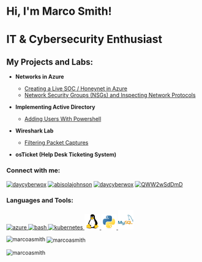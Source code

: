 <h1>Hi, I'm Marco Smith! </h1>
<h1>IT & Cybersecurity Enthusiast</h1>
<h2>My Projects and Labs:</h2>

- <b>Networks in Azure</b>
  - [Creating a Live SOC / Honeynet in Azure](https://github.com/marcoasmith/Cloud-SOC)
  - [Network Security Groups (NSGs) and Inspecting Network Protocols](https://github.com/nemesioit/azure-network-protocols)

- <b>Implementing Active Directory</b>
  - [Adding Users With Powershell](https://github.com/marcoasmith/ActiveDirectoryLab)



- <b>Wireshark Lab</b>
  - [Filtering Packet Captures](https://github.com/marcoasmith/Packet-Capturing)

- <b>osTicket (Help Desk Ticketing System)</b>





<h3 align="left">Connect with me:</h3>
<p align="left">
<a href="https://x.com/_marco_smith_" target="blank"><img align="center" src="https://raw.githubusercontent.com/rahuldkjain/github-profile-readme-generator/master/src/images/icons/Social/twitter.svg" alt="daycyberwox" height="30" width="40" /></a>
<a href="https://www.linkedin.com/in/marcoasmith/" target="blank"><img align="center" src="https://raw.githubusercontent.com/rahuldkjain/github-profile-readme-generator/master/src/images/icons/Social/linked-in-alt.svg" alt="abisolajohnson" height="30" width="40" /></a>
<a href="https://www.instagram.com/_marco_smith_/" target="blank"><img align="center" src="https://raw.githubusercontent.com/rahuldkjain/github-profile-readme-generator/master/src/images/icons/Social/instagram.svg" alt="daycyberwox" height="30" width="40" /></a>
<a href="https://discord.gg/1043346088838570014" target="blank"><img align="center" src="https://raw.githubusercontent.com/rahuldkjain/github-profile-readme-generator/master/src/images/icons/Social/discord.svg" alt="QWW2wSdDmD" height="40" width="40" /></a>





</p>

<h3 align="left">Languages and Tools:</h3>
</a> <a href="https://azure.microsoft.com/en-in/" target="_blank" rel="noreferrer"> <img src="https://www.vectorlogo.zone/logos/microsoft_azure/microsoft_azure-icon.svg" alt="azure" width="40" height="40"/> </a> <a href="https://www.gnu.org/software/bash/" target="_blank" rel="noreferrer"> <img src="https://www.vectorlogo.zone/logos/gnu_bash/gnu_bash-icon.svg" alt="bash" width="40" height="40"/>  </a> <a href="https://kubernetes.io" target="_blank" rel="noreferrer"> <img src="https://www.vectorlogo.zone/logos/kubernetes/kubernetes-icon.svg" alt="kubernetes" width="40" height="40"/> </a> <a href="https://www.linux.org/" target="_blank" rel="noreferrer"> <img src="https://raw.githubusercontent.com/devicons/devicon/master/icons/linux/linux-original.svg" alt="linux" width="40" height="40"/> </a> <a href="https://www.python.org" target="_blank" rel="noreferrer"> <img src="https://raw.githubusercontent.com/devicons/devicon/master/icons/python/python-original.svg" alt="python" width="40" height="40"/> </a> <a href="https://www.mysql.com/" target="_blank" rel="noreferrer"> <img src="https://raw.githubusercontent.com/devicons/devicon/master/icons/mysql/mysql-original-wordmark.svg" alt="mysql" width="40" height="50"/> </a> </p>

<p><img align="left" src="https://github-readme-stats.vercel.app/api/top-langs?username=marcoasmith&show_icons=true&locale=en&layout=compact" alt="marcoasmith" /></p>

<p>&nbsp;<img align="center" src="https://github-readme-stats.vercel.app/api?username=marcoasmith&show_icons=true&locale=en" alt="marcoasmith" /></p>

<p><img align="center" src="https://github-readme-streak-stats.herokuapp.com/?user=marcoasmith&" alt="marcoasmith" /></p>

